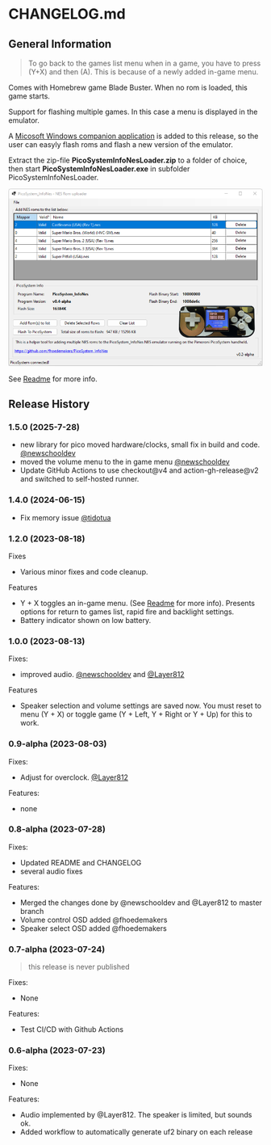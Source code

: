# CHANGELOG.md

## General Information

> To go back to the games list menu when in a game, you have to press (Y+X) and then (A). This is because of a newly added in-game menu. 

Comes with Homebrew game Blade Buster. When no rom is loaded, this game starts.

Support for flashing multiple games. In this case a menu is displayed in the emulator.

A [Micosoft Windows companion application](https://github.com/fhoedemakers/PicoSystemInfoNesLoader) is added to this release, so the user can easyly flash roms and flash a new version of the emulator.  

Extract the zip-file **PicoSystemInfoNesLoader.zip** to a folder of choice, then start **PicoSystemInfoNesLoader.exe** in subfolder PicoSystemInfoNesLoader.

![Screenshot](https://github.com/fhoedemakers/PicoSystemInfoNesLoader/blob/master/assets/Screen.png)

See [Readme](https://github.com/fhoedemakers/PicoSystem_InfoNes/blob/master/README.md) for more info.

## Release History
### 1.5.0  (2025-7-28)

- new library for pico moved hardware/clocks, small fix in build and code. [@newschooldev](https://github.com/newschooldev)
- moved the volume menu to the in game menu [@newschooldev](https://github.com/newschooldev)
- Update GitHub Actions to use checkout@v4 and action-gh-release@v2 and switched to self-hosted runner.

### 1.4.0 (2024-06-15)

- Fix memory issue  [@tidotua](https://github.com/tidotua)

### 1.2.0 (2023-08-18)

Fixes

- Various minor fixes and code cleanup.

Features

- Y + X toggles an in-game menu. (See [Readme](https://github.com/fhoedemakers/PicoSystem_InfoNes/blob/master/README.md) for more info). Presents options for return to games list, rapid fire and backlight settings.
- Battery indicator shown on low battery.

### 1.0.0 (2023-08-13)

Fixes:

- improved audio. [@newschooldev](https://github.com/newschooldev) and  [@Layer812](https://github.com/Layer812)

Features

- Speaker selection and volume settings are saved now. You must reset to menu (Y + X) or toggle game (Y + Left, Y + Right or Y + Up) for this to work.

### 0.9-alpha (2023-08-03)

Fixes:

- Adjust for overclock. [@Layer812](https://github.com/Layer812)

Features:

- none

### 0.8-alpha (2023-07-28)

Fixes:

- Updated README and CHANGELOG
- several audio fixes

Features:

- Merged the changes done by @newschooldev and @Layer812 to master branch
- Volume control OSD added @fhoedemakers
- Speaker select OSD added @fhoedemakers

### 0.7-alpha (2023-07-24)

> this release is never published

Fixes:

 - None

Features:

- Test CI/CD with Github Actions

### 0.6-alpha (2023-07-23)

Fixes:

 - None
 
Features:

 - Audio implemented by @Layer812. The speaker is limited, but sounds ok.
 - Added workflow to automatically generate uf2 binary on each release
